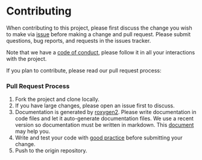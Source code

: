 # Contributing

When contributing to this project, please first discuss the change you wish to make via [issue](https://github.com/kauedesousa/climatrends/issues) before making a change and pull request. Please submit questions, bug reports, and requests in the issues tracker.

Note that we have a [code of conduct](https://agrobioinfoservices.github.io/climatrends/CODE_OF_CONDUCT.html), please follow it in all your interactions with the project.

If you plan to contribute, please read our pull request process:

### Pull Request Process

1. Fork the project and clone locally.
2. If you have large changes, please open an issue first to discuss.
3. Documentation is generated by [roxygen2](https://CRAN.R-project.org/package=roxygen2). Please write documentation in code files and let it auto-generate documentation files. We use a recent version so documentation must be written in markdown. This [document](https://r-pkgs.org/) may help you. 
4. Write and test your code with [good practice](https://www.r-bloggers.com/r-code-best-practices/) before submitting your change.
5. Push to the origin repository.